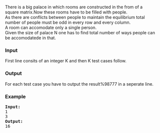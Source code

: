 <p>

There is a big palace in which rooms are constructed in 
the from of a square matrix.Now these rooms have to be filled with people.
<br>
As there are conflicts between people to maintain the equilibrium total number of people must be odd in 
every row and every column.
<br>
A room can accomodate only a single person.
<br>
Given the size of palace N one has to find total number of ways people can be accomodatede in that.


</p><h3>Input</h3>
<p>First line consits of an integer K and then K test cases follow. 

</p><h3>Output</h3>
<p>For each test case you have to output the result%98777
in a seperate line.
</p><h3>Example</h3>

<pre><b>Input:</b>
1
3
<b>Output:</b>
16
</pre>